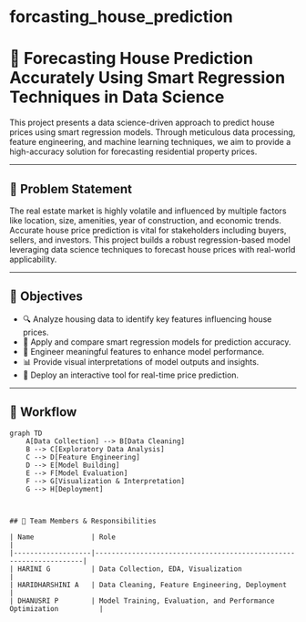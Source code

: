 # forcasting_house_prediction
# 🏡 Forecasting House Prediction Accurately Using Smart Regression Techniques in Data Science

This project presents a data science-driven approach to predict house prices using smart regression models. Through meticulous data processing, feature engineering, and machine learning techniques, we aim to provide a high-accuracy solution for forecasting residential property prices.

---

## 📌 Problem Statement

The real estate market is highly volatile and influenced by multiple factors like location, size, amenities, year of construction, and economic trends. Accurate house price prediction is vital for stakeholders including buyers, sellers, and investors. This project builds a robust regression-based model leveraging data science techniques to forecast house prices with real-world applicability.

---

## 🎯 Objectives

- 🔍 Analyze housing data to identify key features influencing house prices.
- 🤖 Apply and compare smart regression models for prediction accuracy.
- 🧠 Engineer meaningful features to enhance model performance.
- 📊 Provide visual interpretations of model outputs and insights.
- 🚀 Deploy an interactive tool for real-time price prediction.

---

## 🧩 Workflow

```mermaid
graph TD
    A[Data Collection] --> B[Data Cleaning]
    B --> C[Exploratory Data Analysis]
    C --> D[Feature Engineering]
    D --> E[Model Building]
    E --> F[Model Evaluation]
    F --> G[Visualization & Interpretation]
    G --> H[Deployment]



## 👥 Team Members & Responsibilities

| Name              | Role                                                              |
|-------------------|-------------------------------------------------------------------|
| HARINI G          | Data Collection, EDA, Visualization                               |
| HARIDHARSHINI A   | Data Cleaning, Feature Engineering, Deployment                    |
| DHANUSRI P        | Model Training, Evaluation, and Performance Optimization          |


